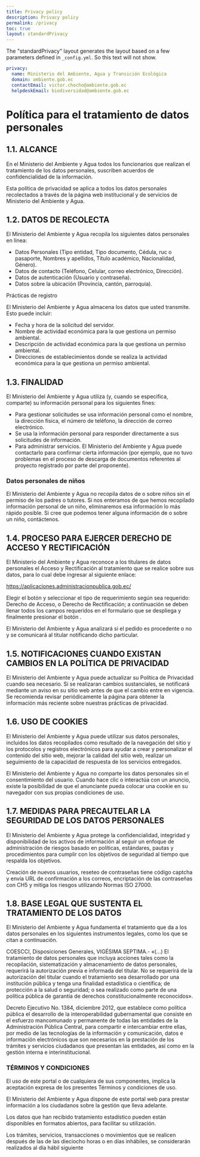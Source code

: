 ```yaml
---
title: Privacy policy
description: Privacy policy
permalink: /privacy
toc: true
layout: standardPrivacy
---
```

The "standardPrivacy" layout generates the layout based on a few parameters defined in `_config.yml`. So this text will not show.

```yml
privacy:
  name: Ministerio del Ambiente, Agua y Transición Ecológica 
  domain: ambiente.gob.ec
  contactEmail: victor.chocho@ambiente.gob.ec
  helpdeskEmail: biodiversidad@ambiente.gob.ec
```

# Política para el tratamiento de datos personales

## 1.1. ALCANCE

En el Ministerio del Ambiente y Agua todos los funcionarios que realizan el tratamiento de los datos personales, suscriben acuerdos de confidencialidad de la información.

Esta política de privacidad se aplica a todos los datos personales recolectados a través de la página web institucional y de servicios de Ministerio del Ambiente y Agua.

## 1.2. DATOS DE RECOLECTA

El Ministerio del Ambiente y Agua recopila los siguientes datos personales en línea:

- Datos Personales (Tipo entidad, Tipo documento, Cédula, ruc o pasaporte, Nombres y apellidos, Título académico, Nacionalidad, Género).
- Datos de contacto (Teléfono, Celular, correo electrónico, Dirección).
- Datos de autenticación (Usuario y contraseña).
- Datos sobre la ubicación (Provincia, cantón, parroquia).

Prácticas de registro

El Ministerio del Ambiente y Agua almacena los datos que usted transmite. Esto puede incluir:

- Fecha y hora de la solicitud del servidor.
- Nombre de actividad económica para la que gestiona un permiso ambiental.
- Descripción de actividad económica para la que gestiona un permiso ambiental.
- Direcciones de establecimientos donde se realiza la actividad económica para la que gestiona un permiso ambiental.

## 1.3. FINALIDAD

El Ministerio del Ambiente y Agua utiliza (y, cuando se especifica, comparte) su información personal para los siguientes fines:

- Para gestionar solicitudes se usa información personal como el nombre, la dirección física, el número de teléfono, la dirección de correo electrónico.
- Se usa la información personal para responder directamente a sus solicitudes de información.
- Para administrar servicios. El Ministerio del Ambiente y Agua puede contactarlo para confirmar cierta información (por ejemplo, que no tuvo problemas en el proceso de descarga de documentos referentes al proyecto registrado por parte del proponente).

### Datos personales de niños

El Ministerio del Ambiente y Agua no recopila datos de o sobre niños sin el permiso de los padres o tutores. Si nos enteramos de que hemos recopilado información personal de un niño, eliminaremos esa información lo más rápido posible. Si cree que podemos tener alguna información de o sobre un niño, contáctenos.

## 1.4. PROCESO PARA EJERCER DERECHO DE ACCESO Y RECTIFICACIÓN

El Ministerio del Ambiente y Agua reconoce a los titulares de datos personales el Acceso y Rectificación al tratamiento que se realice sobre sus datos, para lo cual debe ingresar al siguiente enlace:

https://aplicaciones.administracionpublica.gob.ec/

Elegir el botón <Quejas> y seleccionar el tipo de requerimiento según sea requerido: Derecho de Acceso, o Derecho de Rectificación; a continuación se deben llenar todos los campos requeridos en el formulario que se despliega y finalmente presionar el botón <Aceptar>.

El Ministerio del Ambiente y Agua analizará si el pedido es procedente o no y se comunicará al titular notificando dicho particular.

## 1.5.         NOTIFICACIONES CUANDO EXISTAN CAMBIOS EN LA POLÍTICA DE PRIVACIDAD

El Ministerio del Ambiente y Agua puede actualizar su Política de Privacidad cuando sea necesario. Si se realizaran cambios sustanciales, se notificará mediante un aviso en su sitio web antes de que el cambio entre en vigencia. Se recomienda revisar periódicamente la página para obtener la información más reciente sobre nuestras prácticas de privacidad.

## 1.6.         USO DE COOKIES

El Ministerio del Ambiente y Agua puede utilizar sus datos personales, incluidos los datos recopilados como resultado de la navegación del sitio y los protocolos y registros electrónicos para ayudar a crear y personalizar el contenido del sitio web, mejorar la calidad del sitio web, realizar un seguimiento de la capacidad de respuesta de los servicios entregados.

El Ministerio del Ambiente y Agua no comparte los datos personales sin el consentimiento del usuario. Cuando hace clic o interactúa con un anuncio, existe la posibilidad de que el anunciante pueda colocar una cookie en su navegador con sus propias condiciones de uso.

## 1.7.         MEDIDAS PARA PRECAUTELAR LA SEGURIDAD DE LOS DATOS PERSONALES

El Ministerio del Ambiente y Agua protege la confidencialidad, integridad y disponibilidad de los activos de información al seguir un enfoque de administración de riesgos basado en políticas, estándares, pautas y procedimientos para cumplir con los objetivos de seguridad al tiempo que respalda los objetivos.

Creación de nuevos usuarios, reseteo de contraseñas tiene código captcha y envía URL de confirmación a los correos, encriptación de las contraseñas con CH5 y mitiga los riesgos utilizando Normas ISO 27000.

## 1.8.         BASE LEGAL QUE SUSTENTA EL TRATAMIENTO DE LOS DATOS

El Ministerio del Ambiente y Agua fundamenta el tratamiento que da a los datos personales en los siguientes instrumentos legales, como los que se citan a continuación.

COESCCI, Disposiciones Generales, VIGÉSIMA SEPTIMA.- «(…) El tratamiento de datos personales que incluya acciones tales como la recopilación, sistematización y almacenamiento de datos personales, requerirá la autorización previa e informada del titular. No se requerirá de la autorización del titular cuando el tratamiento sea desarrollado por una institución pública y tenga una finalidad estadística o científica; de protección a la salud o seguridad; o sea realizado como parte de una política pública de garantía de derechos constitucionalmente reconocidos».

Decreto Ejecutivo No. 1384, diciembre 2012, que establece como política pública el desarrollo de la interoperabilidad gubernamental que consiste en el esfuerzo mancomunado y permanente de todas las entidades de la Administración Pública Central, para compartir e intercambiar entre ellas, por medio de las tecnologías de la información y comunicación, datos e información electrónicos que son necesarios en la prestación de los trámites y servicios ciudadanos que presentan las entidades, así como en la gestión interna e interinstitucional.

### TÉRMINOS Y CONDICIONES

El uso de este portal o de cualquiera de sus componentes, implica la aceptación expresa de los presentes Términos y condiciones de uso.

El Ministerio del Ambiente y Agua dispone de este portal web para prestar información a los ciudadanos sobre la gestión que lleva adelante.

Los datos que han recibido tratamiento estadístico pueden están disponibles en formatos abiertos, para facilitar su utilización.

Los trámites, servicios, transacciones o movimientos que se realicen después de las de las dieciocho horas o en días inhábiles, se considerarán realizados al día hábil siguiente
